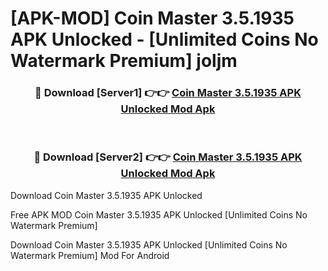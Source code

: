 # [APK-MOD] Coin Master 3.5.1935 APK Unlocked - [Unlimited Coins No Watermark Premium] joljm



<div align="center">
<h3>🔴 Download [Server1] 👉👉 <a href="https://momento.my/?title=Coin_Master_3.5.1935_APK_Unlocked">Coin Master 3.5.1935 APK Unlocked Mod Apk</a></h3><br>

<h3>🔴 Download [Server2] 👉👉 <a href="https://momento.my/?title=Coin_Master_3.5.1935_APK_Unlocked">Coin Master 3.5.1935 APK Unlocked Mod Apk</a></h3>
</div>



Download Coin Master 3.5.1935 APK Unlocked 

Free APK MOD Coin Master 3.5.1935 APK Unlocked [Unlimited Coins No Watermark Premium]

Download Coin Master 3.5.1935 APK Unlocked [Unlimited Coins No Watermark Premium] Mod For Android
